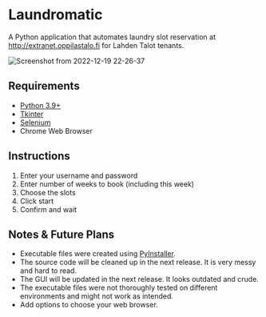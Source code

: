 # Laundromatic
A Python application that automates laundry slot reservation at <http://extranet.oppilastalo.fi> for Lahden Talot tenants.

![Screenshot from 2022-12-19 22-26-37](https://user-images.githubusercontent.com/68151686/208514927-9ab1a09c-b049-4b70-b1a4-e1ef0f333212.png)
## Requirements
- [Python 3.9+](https://www.python.org/downloads/)
- [Tkinter](https://docs.python.org/3/library/tk.html)
- [Selenium](https://selenium-python.readthedocs.io/installation.html)
- Chrome Web Browser

## Instructions
1. Enter your username and password
2. Enter number of weeks to book (including this week)
3. Choose the slots 
4. Click start
5. Confirm and wait

## Notes & Future Plans
- Executable files were created using [PyInstaller](https://pyinstaller.org/).
- The source code will be cleaned up in the next release. It is very messy and hard to read.
- The GUI will be updated in the next release. It looks outdated and crude.
- The executable files were not thoroughly tested on different environments and might not work as intended.
- Add options to choose your web browser.
